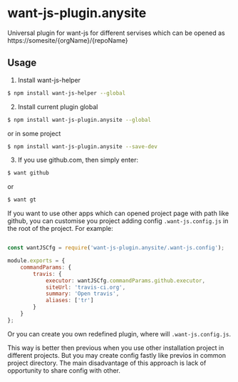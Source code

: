 # want-js-plugin.anysite
Universal plugin for want-js for different servises which can be opened as https://somesite/{orgName}/{repoName}

## Usage

1) Install want-js-helper

```bash
$ npm install want-js-helper --global
```

2) Install current plugin global

```bash
$ npm install want-js-plugin.anysite --global
```

or in some project

```bash
$ npm install want-js-plugin.anysite --save-dev
```

3) If you use github.com, then simply enter:
```bash
$ want github
```
 
or

```bash
$ want gt
```

If you want to use other apps which can opened project page with path like github, уou can customise you project adding config `.want-js.config.js` in the root of the project.
For example:

```js

const wantJSCfg = require('want-js-plugin.anysite/.want-js.config');

module.exports = {
    commandParams: {
        travis: {
            executor: wantJSCfg.commandParams.github.executor,
            siteUrl: 'travis-ci.org',
            summary: 'Open travis',
            aliases: ['tr']
        }
    }
};

```

Or you can create you own redefined plugin, where will `.want-js.config.js`.

This way is better then previous when you use other installation project in different projects.
But you may create config fastly like previos in common project directory.
The main disadvantage of this approach is lack of opportunity to share config with other.
